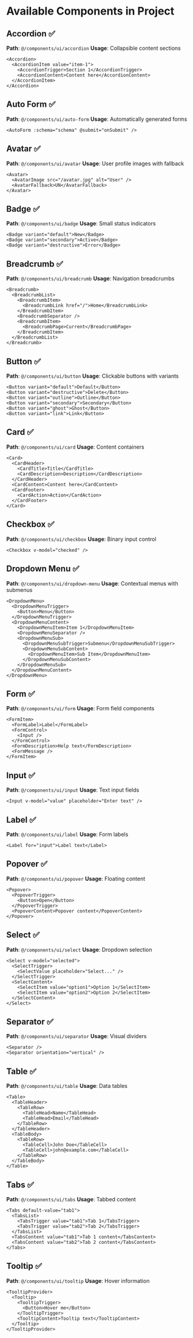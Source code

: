# Available Components in Project

## Accordion ✅
**Path**: `@/components/ui/accordion`
**Usage**: Collapsible content sections
```vue
<Accordion>
  <AccordionItem value="item-1">
    <AccordionTrigger>Section 1</AccordionTrigger>
    <AccordionContent>Content here</AccordionContent>
  </AccordionItem>
</Accordion>
```

## Auto Form ✅
**Path**: `@/components/ui/auto-form`
**Usage**: Automatically generated forms
```vue
<AutoForm :schema="schema" @submit="onSubmit" />
```

## Avatar ✅
**Path**: `@/components/ui/avatar`
**Usage**: User profile images with fallback
```vue
<Avatar>
  <AvatarImage src="/avatar.jpg" alt="User" />
  <AvatarFallback>UN</AvatarFallback>
</Avatar>
```

## Badge ✅
**Path**: `@/components/ui/badge`
**Usage**: Small status indicators
```vue
<Badge variant="default">New</Badge>
<Badge variant="secondary">Active</Badge>
<Badge variant="destructive">Error</Badge>
```

## Breadcrumb ✅
**Path**: `@/components/ui/breadcrumb`
**Usage**: Navigation breadcrumbs
```vue
<Breadcrumb>
  <BreadcrumbList>
    <BreadcrumbItem>
      <BreadcrumbLink href="/">Home</BreadcrumbLink>
    </BreadcrumbItem>
    <BreadcrumbSeparator />
    <BreadcrumbItem>
      <BreadcrumbPage>Current</BreadcrumbPage>
    </BreadcrumbItem>
  </BreadcrumbList>
</Breadcrumb>
```

## Button ✅
**Path**: `@/components/ui/button`
**Usage**: Clickable buttons with variants
```vue
<Button variant="default">Default</Button>
<Button variant="destructive">Delete</Button>
<Button variant="outline">Outline</Button>
<Button variant="secondary">Secondary</Button>
<Button variant="ghost">Ghost</Button>
<Button variant="link">Link</Button>
```

## Card ✅
**Path**: `@/components/ui/card`
**Usage**: Content containers
```vue
<Card>
  <CardHeader>
    <CardTitle>Title</CardTitle>
    <CardDescription>Description</CardDescription>
  </CardHeader>
  <CardContent>Content here</CardContent>
  <CardFooter>
    <CardAction>Action</CardAction>
  </CardFooter>
</Card>
```

## Checkbox ✅
**Path**: `@/components/ui/checkbox`
**Usage**: Binary input control
```vue
<Checkbox v-model="checked" />
```

## Dropdown Menu ✅
**Path**: `@/components/ui/dropdown-menu`
**Usage**: Contextual menus with submenus
```vue
<DropdownMenu>
  <DropdownMenuTrigger>
    <Button>Menu</Button>
  </DropdownMenuTrigger>
  <DropdownMenuContent>
    <DropdownMenuItem>Item 1</DropdownMenuItem>
    <DropdownMenuSeparator />
    <DropdownMenuSub>
      <DropdownMenuSubTrigger>Submenu</DropdownMenuSubTrigger>
      <DropdownMenuSubContent>
        <DropdownMenuItem>Sub Item</DropdownMenuItem>
      </DropdownMenuSubContent>
    </DropdownMenuSub>
  </DropdownMenuContent>
</DropdownMenu>
```

## Form ✅
**Path**: `@/components/ui/form`
**Usage**: Form field components
```vue
<FormItem>
  <FormLabel>Label</FormLabel>
  <FormControl>
    <Input />
  </FormControl>
  <FormDescription>Help text</FormDescription>
  <FormMessage />
</FormItem>
```

## Input ✅
**Path**: `@/components/ui/input`
**Usage**: Text input fields
```vue
<Input v-model="value" placeholder="Enter text" />
```

## Label ✅
**Path**: `@/components/ui/label`
**Usage**: Form labels
```vue
<Label for="input">Label text</Label>
```

## Popover ✅
**Path**: `@/components/ui/popover`
**Usage**: Floating content
```vue
<Popover>
  <PopoverTrigger>
    <Button>Open</Button>
  </PopoverTrigger>
  <PopoverContent>Popover content</PopoverContent>
</Popover>
```

## Select ✅
**Path**: `@/components/ui/select`
**Usage**: Dropdown selection
```vue
<Select v-model="selected">
  <SelectTrigger>
    <SelectValue placeholder="Select..." />
  </SelectTrigger>
  <SelectContent>
    <SelectItem value="option1">Option 1</SelectItem>
    <SelectItem value="option2">Option 2</SelectItem>
  </SelectContent>
</Select>
```

## Separator ✅
**Path**: `@/components/ui/separator`
**Usage**: Visual dividers
```vue
<Separator />
<Separator orientation="vertical" />
```

## Table ✅
**Path**: `@/components/ui/table`
**Usage**: Data tables
```vue
<Table>
  <TableHeader>
    <TableRow>
      <TableHead>Name</TableHead>
      <TableHead>Email</TableHead>
    </TableRow>
  </TableHeader>
  <TableBody>
    <TableRow>
      <TableCell>John Doe</TableCell>
      <TableCell>john@example.com</TableCell>
    </TableRow>
  </TableBody>
</Table>
```

## Tabs ✅
**Path**: `@/components/ui/tabs`
**Usage**: Tabbed content
```vue
<Tabs default-value="tab1">
  <TabsList>
    <TabsTrigger value="tab1">Tab 1</TabsTrigger>
    <TabsTrigger value="tab2">Tab 2</TabsTrigger>
  </TabsList>
  <TabsContent value="tab1">Tab 1 content</TabsContent>
  <TabsContent value="tab2">Tab 2 content</TabsContent>
</Tabs>
```

## Tooltip ✅
**Path**: `@/components/ui/tooltip`
**Usage**: Hover information
```vue
<TooltipProvider>
  <Tooltip>
    <TooltipTrigger>
      <Button>Hover me</Button>
    </TooltipTrigger>
    <TooltipContent>Tooltip text</TooltipContent>
  </Tooltip>
</TooltipProvider>
```